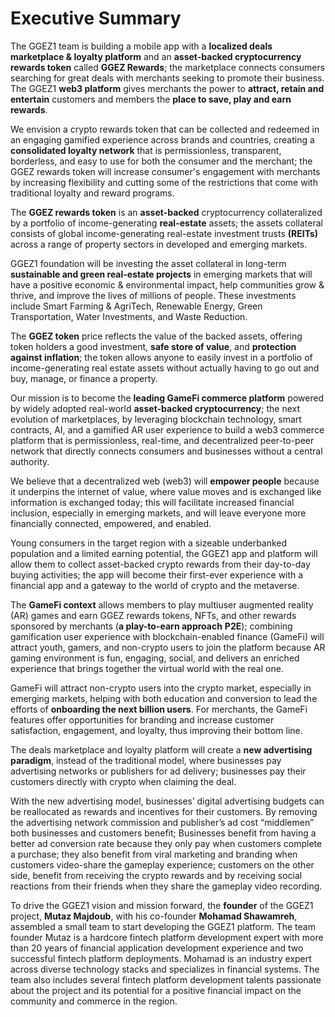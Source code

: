 # Executive Summary

The GGEZ1 team is building a mobile app with a **localized deals marketplace & loyalty platform** and an **asset-backed cryptocurrency rewards token** called **GGEZ Rewards**; the marketplace connects consumers searching for great deals with merchants seeking to promote their business. The GGEZ1 **web3 platform** gives merchants the power to **attract, retain and entertain** customers and members the **place to save, play and earn rewards**.

We envision a crypto rewards token that can be collected and redeemed in an engaging gamified experience across brands and countries, creating a **consolidated loyalty network** that is permissionless, transparent, borderless, and easy to use for both the consumer and the merchant; the GGEZ rewards token will increase consumer's engagement with merchants by increasing flexibility and cutting some of the restrictions that come with traditional loyalty and reward programs.

The **GGEZ rewards token** is an **asset-backed** cryptocurrency collateralized by a portfolio of income-generating **real-estate** assets; the assets collateral consists of global income-generating real-estate investment trusts **(REITs)** across a range of property sectors in developed and emerging markets.

GGEZ1 foundation will be investing the asset collateral in long-term **sustainable and green real-estate projects** in emerging markets that will have a positive economic & environmental impact, help communities grow & thrive, and improve the lives of millions of people. These investments include Smart Farming & AgriTech, Renewable Energy, Green Transportation, Water Investments, and Waste Reduction.

The **GGEZ token** price reflects the value of the backed assets, offering token holders a good investment, **safe store of value**, and **protection against inflation**; the token allows anyone to easily invest in a portfolio of income-generating real estate assets without actually having to go out and buy, manage, or finance a property.

Our mission is to become the **leading GameFi commerce platform** powered by widely adopted real-world **asset-backed cryptocurrency**; the next evolution of marketplaces, by leveraging blockchain technology, smart contracts, AI, and a gamified AR user experience to build a web3 commerce platform that is permissionless, real-time, and decentralized peer-to-peer network that directly connects consumers and businesses without a central authority.

We believe that a decentralized web (web3) will **empower people** because it underpins the internet of value, where value moves and is exchanged like information is exchanged today; this will facilitate increased financial inclusion, especially in emerging markets, and will leave everyone more financially connected, empowered, and enabled.

Young consumers in the target region with a sizeable underbanked population and a limited earning potential, the GGEZ1 app and platform will allow them to collect asset-backed crypto rewards from their day-to-day buying activities; the app will become their first-ever experience with a financial app and a gateway to the world of crypto and the metaverse.

The **GameFi context** allows members to play multiuser augmented reality (AR) games and earn GGEZ rewards tokens, NFTs, and other rewards sponsored by merchants (**a play-to-earn approach** **P2E**); combining gamification user experience with blockchain-enabled finance (GameFi) will attract youth, gamers, and non-crypto users to join the platform because AR gaming environment is fun, engaging, social, and delivers an enriched experience that brings together the virtual world with the real one.

GameFi will attract non-crypto users into the crypto market, especially in emerging markets, helping with both education and conversion to lead the efforts of **onboarding the next billion users**. For merchants, the GameFi features offer opportunities for branding and increase customer satisfaction, engagement, and loyalty, thus improving their bottom line.

The deals marketplace and loyalty platform will create a **new advertising paradigm**, instead of the traditional model, where businesses pay advertising networks or publishers for ad delivery; businesses pay their customers directly with crypto when claiming the deal.

With the new advertising model, businesses’ digital advertising budgets can be reallocated as rewards and incentives for their customers. By removing the advertising network commission and publisher’s ad cost “middlemen” both businesses and customers benefit; Businesses benefit from having a better ad conversion rate because they only pay when customers complete a purchase; they also benefit from viral marketing and branding when customers video-share the gameplay experience; customers on the other side, benefit from receiving the crypto rewards and by receiving social reactions from their friends when they share the gameplay video recording.

To drive the GGEZ1 vision and mission forward, the **founder** of the GGEZ1 project, **Mutaz Majdoub**, with his co-founder **Mohamad Shawamreh**, assembled a small team to start developing the GGEZ1 platform. The team founder Mutaz is a hardcore fintech platform development expert with more than 20 years of financial application development experience and two successful fintech platform deployments. Mohamad is an industry expert across diverse technology stacks and specializes in financial systems.  The team also includes several fintech platform development talents passionate about the project and its potential for a positive financial impact on the community and commerce in the region.
